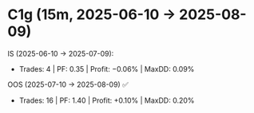 # C1g (15m, 2025-06-10 → 2025-08-09)

IS (2025-06-10 → 2025-07-09):
- Trades: 4 | PF: 0.35 | Profit: −0.06% | MaxDD: 0.09%

OOS (2025-07-10 → 2025-08-09) ✅
- Trades: 16 | PF: 1.40 | Profit: +0.10% | MaxDD: 0.20%
